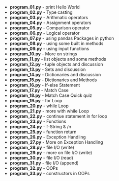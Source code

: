 - **program_01.py** - print Hello World
- **program_02.py** - Type casting
- **program_03.py** - Arithmatic operators
- **program_04.py** - Assignment operators
- **program_05.py** - Comparison operator
- **program_06.py** - Logical operator
- **program_07.py** - using pandas Packages in python
- **program_08.py** - using some built in methods
- **program_09.py** - using input functions
- **program_10.py** - More on strings
- **program_11.py** - list objects and some methods
- **program_12.py** - tuple objects and discussion
- **program_13.py** - Sets and discussion
- **program_14.py** - Dictionaries and discussion
- **program_15.py** - Dictionaries and Methods
- **program_16.py** - If-else Statement
- **program_17.py** - Match Case
- **program_18.py** - Match Case Quick quiz
- **program_19.py** - for Loop
- **program_20.py** - while Loop
- **program_21.py** - more with while Loop
- **program_22.py** - continue statement in for loop
- **program_23.py** - Functions
- **program_24.py** - f-String & /n
- **program_25.py** - function return
- **program_26.py** - Exception Handling
- **program_27.py** - More on Exception Handling
- **program_28.py** - file I/O (write)
- **program_29.py** - more on file I/O (write)
- **program_30.py** - file I/O (read)
- **program_31.py** - file I/O (append)
- **program_32.py** - OOPs
- **program_33.py** - constructors in OOPs